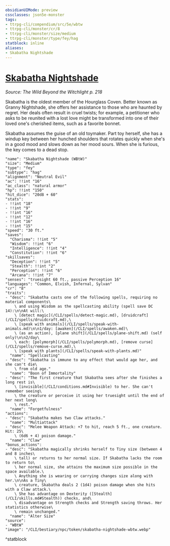 ```yaml
---
obsidianUIMode: preview
cssclasses: json5e-monster
tags:
- ttrpg-cli/compendium/src/5e/wbtw
- ttrpg-cli/monster/cr/8
- ttrpg-cli/monster/size/medium
- ttrpg-cli/monster/type/fey/hag
statblock: inline
aliases:
- Skabatha Nightshade
---
```

# [Skabatha Nightshade](CLI/bestiary/npc/skabatha-nightshade-wbtw.md)
*Source: The Wild Beyond the Witchlight p. 218*  

Skabatha is the oldest member of the Hourglass Coven. Better known as Granny Nightshade, she offers her assistance to those who are haunted by regret. Her deals often result in cruel twists; for example, a petitioner who asks to be reunited with a lost love might be transformed into one of their loved one's cherished items, such as a favorite bonnet.

Skabatha assumes the guise of an old toymaker. Part toy herself, she has a windup key between her hunched shoulders that rotates quickly when she's in a good mood and slows down as her mood sours. When she is furious, the key comes to a dead stop.

```statblock
"name": "Skabatha Nightshade (WBtW)"
"size": "Medium"
"type": "fey"
"subtype": "hag"
"alignment": "Neutral Evil"
"ac": !!int "16"
"ac_class": "natural armor"
"hp": !!int "150"
"hit_dice": "20d8 + 60"
"stats":
- !!int "18"
- !!int "9"
- !!int "16"
- !!int "12"
- !!int "16"
- !!int "15"
"speed": "30 ft."
"saves":
  "Charisma": !!int "5"
  "Wisdom": !!int "6"
  "Intelligence": !!int "4"
  "Constitution": !!int "6"
"skillsaves":
  "Deception": !!int "5"
  "Stealth": !!int "2"
  "Perception": !!int "6"
  "Arcana": !!int "7"
"senses": "truesight 60 ft., passive Perception 16"
"languages": "Common, Elvish, Infernal, Sylvan"
"cr": "8"
"traits":
- "desc": "Skabatha casts one of the following spells, requiring no material components\
    \ and using Wisdom as the spellcasting ability (spell save DC 14):\n\nAt will:\
    \ [detect magic](/CLI/spells/detect-magic.md), [druidcraft](/CLI/spells/druidcraft.md),\
    \ [speak with animals](/CLI/spells/speak-with-animals.md)\n\n1/day: [awaken](/CLI/spells/awaken.md)\
    \ (as an action), [plane shift](/CLI/spells/plane-shift.md) (self only)\n\n2/day\
    \ each: [polymorph](/CLI/spells/polymorph.md), [remove curse](/CLI/spells/remove-curse.md),\
    \ [speak with plants](/CLI/spells/speak-with-plants.md)"
  "name": "Spellcasting"
- "desc": "Skabatha is immune to any effect that would age her, and she can't die\
    \ from old age."
  "name": "Boon of Immortality"
- "desc": "The first creature that Skabatha sees after she finishes a long rest is\
    \ [invisible](/CLI/conditions.md#Invisible) to her. She can't remember seeing\
    \ the creature or perceive it using her truesight until the end of her next long\
    \ rest."
  "name": "Forgetfulness"
"actions":
- "desc": "Skabatha makes two Claw attacks."
  "name": "Multiattack"
- "desc": "Melee Weapon Attack: +7 to hit, reach 5 ft., one creature. Hit: 25\
    \ (6d6 + 4) poison damage."
  "name": "Claw"
"bonus_actions":
- "desc": "Skabatha magically shrinks herself to Tiny size (between 4 and 8 inches\
    \ tall) or returns to her normal size. If Skabatha lacks the room to return to\
    \ her normal size, she attains the maximum size possible in the space available.\
    \ Anything she is wearing or carrying changes size along with her.\n\nAs a Tiny\
    \ creature, Skabatha deals 2 (1d4) poison damage when she hits with a Claw attack.\
    \ She has advantage on Dexterity ([Stealth](/CLI/skills.md#Stealth)) checks, and\
    \ disadvantage on Strength checks and Strength saving throws. Her statistics otherwise\
    \ remain unchanged."
  "name": "Alter Size"
"source":
- "WBtW"
"image": "/CLI/bestiary/npc/token/skabatha-nightshade-wbtw.webp"
```
^statblock